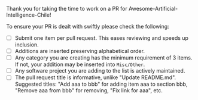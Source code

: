 <!-- DO NOT DELETE THE TEXT BELOW. Please make sure relevant boxes are checked [x] -->

Thank you for taking the time to work on a PR for Awesome-Artificial-Intelligence-Chile!

To ensure your PR is dealt with swiftly please check the following:

- [ ] Submit one item per pull request. This eases reviewing and speeds up inclusion.
- [ ] Additions are inserted preserving alphabetical order.
- [ ] Any category you are creating has the minimum requirement of 3 items.
  If not, your addition may be inserted into `Misc/Other`.
- [ ] Any software project you are adding to the list is actively maintained.
- [ ] The pull request title is informative, unlike "Update README.md".
  Suggested titles: "Add aaa to bbb" for adding item aaa to section bbb,
  "Remove aaa from bbb" for removing, "Fix link for aaa", etc.